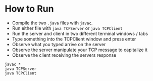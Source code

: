 # How to Run
* Compile the two `.java` files with `javac`.
* Run either file with `java TCPServer` or `java TCPClient`
* Run the server and client in two different terminal windows / tabs
* Type something into the TCPClient window and press enter
* Observe what you typed arrive on the server
* Observe the server manipulate your TCP message to capitalize it
* Observe the client receiving the servers response

```
javac *
java TCPServer
java TCPClient
```
